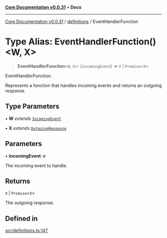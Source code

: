 [**Core Documentation v0.0.31**](../../README.md) • **Docs**

***

[Core Documentation v0.0.31](../../modules.md) / [definitions](../README.md) / EventHandlerFunction

# Type Alias: EventHandlerFunction()\<W, X\>

> **EventHandlerFunction**\<`W`, `X`\>: (`incomingEvent`) => `X` \| `Promise`\<`X`\>

EventHandlerFunction.

Represents a function that handles incoming events and returns an outgoing response.

## Type Parameters

• **W** *extends* [`IncomingEvent`](../../events/IncomingEvent/classes/IncomingEvent.md)

• **X** *extends* [`OutgoingResponse`](../../events/OutgoingResponse/classes/OutgoingResponse.md)

## Parameters

• **incomingEvent**: `W`

The incoming event to handle.

## Returns

`X` \| `Promise`\<`X`\>

The outgoing response.

## Defined in

[src/definitions.ts:147](https://github.com/stonemjs/core/blob/a25677efd9a5f5a45cc90fda3ed3e87df97e6124/src/definitions.ts#L147)
